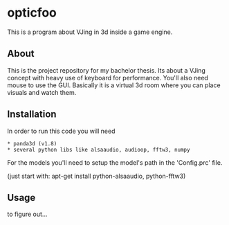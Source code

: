 opticfoo
========

This is a program about VJing in 3d inside a game engine.

About
-----

This is the project repository for my bachelor thesis. Its about a 
VJing concept with heavy use of keyboard for performance. You'll also 
need mouse to use the GUI. Basically it is a virtual 3d room where you 
can place visuals and watch them.


Installation
------------

In order to run this code you will need 

    * panda3d (v1.8)
    * several python libs like alsaaudio, audioop, fftw3, numpy

For the models you'll need to setup the model's path in the 'Config.prc' 
file.

(just start with: apt-get install python-alsaaudio, python-fftw3)

Usage
-----

to figure out...
